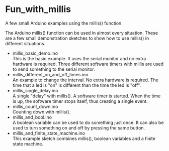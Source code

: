 # Fun_with_millis
A few small Arduino examples using the millis() function.

The Arduino millis() function can be used in almost every situation.
These are a few small demonstration sketches to show how to use millis() in different situations.


 - millis_basic_demo.ino  
   This is the basic example. It uses the serial monitor and no extra hardware is required.
   Three different software timers with millis are used to send something to the serial monitor.
 - millis_different_on_and_off_times.ino  
   An example to change the interval. No extra hardware is required. The time that a led
   is "on" is different than the time the led is "off".
 - millis_single_delay.ino  
   A single "delay" with millis(). A software timer is started. When the time is up, the
   software timer stops itself, thus creating a single event.
 - millis_count_down.ino  
   Counting down with millis().
 - millis_and_bool.ino  
   A boolean variable can be used to do something just once. It can also be used
   to turn something on and off by pressing the same button.
 - millis_and_finite_state_machine.ino  
   This example sketch combines millis(), boolean variables and a finite state machine.
